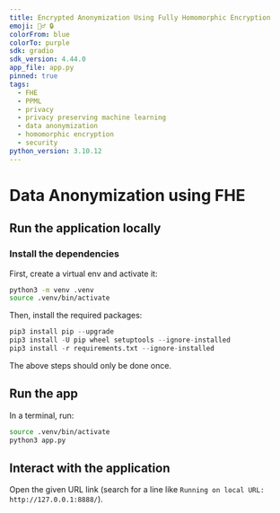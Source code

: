```yaml
---
title: Encrypted Anonymization Using Fully Homomorphic Encryption
emoji: 🕵️‍♂️ 🔒
colorFrom: blue
colorTo: purple
sdk: gradio
sdk_version: 4.44.0
app_file: app.py
pinned: true
tags:
  - FHE
  - PPML
  - privacy
  - privacy preserving machine learning
  - data anonymization
  - homomorphic encryption
  - security
python_version: 3.10.12
---
```


# Data Anonymization using FHE

## Run the application locally

### Install the dependencies

First, create a virtual env and activate it:

```bash
python3 -m venv .venv
source .venv/bin/activate
```

Then, install the required packages:

```python
pip3 install pip --upgrade
pip3 install -U pip wheel setuptools --ignore-installed
pip3 install -r requirements.txt --ignore-installed
```

The above steps should only be done once.

## Run the app

In a terminal, run:

```bash
source .venv/bin/activate
python3 app.py
```

## Interact with the application

Open the given URL link (search for a line like `Running on local URL: http://127.0.0.1:8888/`).
